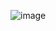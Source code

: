 ![image](https://user-images.githubusercontent.com/25200958/27964507-8eb75808-6349-11e7-9e69-5df7ddbd88d8.png)
